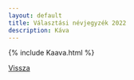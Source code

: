 ```yaml
---
layout: default
title: Választási névjegyzék 2022
description: Káva
---
```


{% include Kaava.html %}

[Vissza](./)
